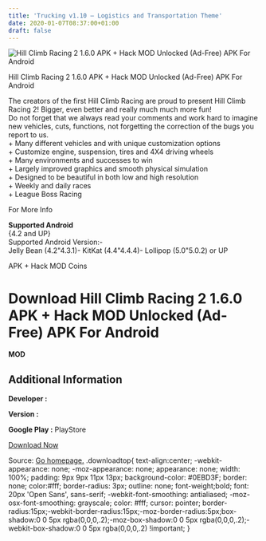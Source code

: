 ```yaml
---
title: 'Trucking v1.10 – Logistics and Transportation Theme'
date: 2020-01-07T08:37:00+01:00
draft: false
---
```


![Hill Climb Racing 2 1.6.0 APK + Hack MOD Unlocked (Ad-Free) APK For Android](https://i2.wp.com/apkhome.net/wp-content/uploads/2017/06/Hill-Climb-Racing-2-1.6.0.png "Hill Climb Racing 2 1.6.0 APK + Hack MOD Unlocked (Ad-Free) APK For Android")

  

Hill Climb Racing 2 1.6.0 APK + Hack MOD Unlocked (Ad-Free) APK For Android

The creators of the first Hill Climb Racing are proud to present Hill Climb Racing 2! Bigger, even better and really much much more fun!  
Do not forget that we always read your comments and work hard to imagine new vehicles, cuts, functions, not forgetting the correction of the bugs you report to us.  
\+ Many different vehicles and with unique customization options  
\+ Customize engine, suspension, tires and 4X4 driving wheels  
\+ Many environments and successes to win  
\+ Largely improved graphics and smooth physical simulation  
\+ Designed to be beautiful in both low and high resolution  
\+ Weekly and daily races  
\+ League Boss Racing

For More Info

**Supported Android**  
{4.2 and UP}  
Supported Android Version:-  
Jelly Bean (4.2"4.3.1)- KitKat (4.4"4.4.4)- Lollipop (5.0"5.0.2) or UP

APK + Hack MOD Coins

Download Hill Climb Racing 2 1.6.0 APK + Hack MOD Unlocked (Ad-Free) APK For Android
====================================================================================

**MOD**

Additional Information
----------------------

**Developer :**

**Version :**

**Google Play :** PlayStore

  

[Download Now](https://store4app.co/post/hill-climb-racing-2-1-6-0-apk-hack-mod-unlocked-ad-free-apk-for-android_1573671846)

  
Source: [Go homepage.](https://store4app.co/post/hill-climb-racing-2-1-6-0-apk-hack-mod-unlocked-ad-free-apk-for-android_1573671846) .downloadtop{ text-align:center; -webkit-appearance: none; -moz-appearance: none; appearance: none; width: 100%; padding: 9px 9px 11px 13px; background-color: #0EBD3F; border: none; color:#fff; border-radius: 3px; outline: none; font-weight;bold; font: 20px 'Open Sans', sans-serif; -webkit-font-smoothing: antialiased; -moz-osx-font-smoothing: grayscale; color: #fff; cursor: pointer; border-radius:15px;-webkit-border-radius:15px;-moz-border-radius:5px;box-shadow:0 0 5px rgba(0,0,0,.2);-moz-box-shadow:0 0 5px rgba(0,0,0,.2);-webkit-box-shadow:0 0 5px rgba(0,0,0,.2) !important; }